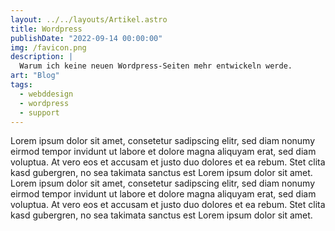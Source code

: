 ```yaml
---
layout: ../../layouts/Artikel.astro
title: Wordpress
publishDate: "2022-09-14 00:00:00"
img: /favicon.png
description: |
  Warum ich keine neuen Wordpress-Seiten mehr entwickeln werde.
art: "Blog"  
tags:
  - webddesign
  - wordpress
  - support
---
```


Lorem ipsum dolor sit amet, consetetur sadipscing elitr, sed diam nonumy eirmod tempor invidunt ut labore et dolore magna aliquyam erat, sed diam voluptua. At vero eos et accusam et justo duo dolores et ea rebum. Stet clita kasd gubergren, no sea takimata sanctus est Lorem ipsum dolor sit amet. Lorem ipsum dolor sit amet, consetetur sadipscing elitr, sed diam nonumy eirmod tempor invidunt ut labore et dolore magna aliquyam erat, sed diam voluptua. At vero eos et accusam et justo duo dolores et ea rebum. Stet clita kasd gubergren, no sea takimata sanctus est Lorem ipsum dolor sit amet.
